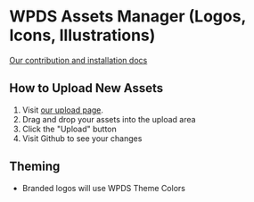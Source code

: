 # WPDS Assets Manager (Logos, Icons, Illustrations)

[Our contribution and installation docs](https://build.washingtonpost.com/foundations/wam)

## How to Upload New Assets

1. Visit [our upload page](https://wpds-assets-manager.preview.now.washingtonpost.com/upload).
2. Drag and drop your assets into the upload area
3. Click the "Upload" button
4. Visit Github to see your changes

## Theming

- Branded logos will use WPDS Theme Colors
